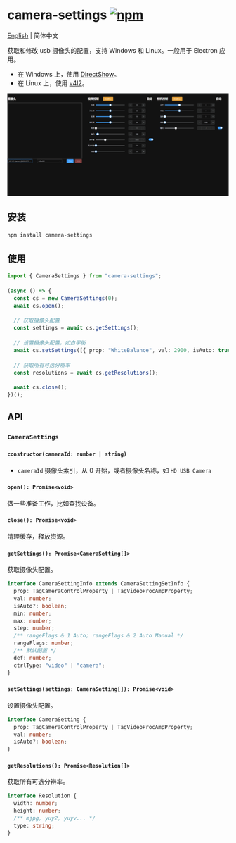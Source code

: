 # camera-settings [![npm](https://img.shields.io/npm/v/camera-settings.svg)](https://npmjs.com/package/camera-settings)

[English](./README.md) | 简体中文

获取和修改 usb 摄像头的配置，支持 Windows 和 Linux。一般用于 Electron 应用。

- 在 Windows 上，使用 [DirectShow](https://docs.microsoft.com/en-us/windows/win32/directshow/directshow)。
- 在 Linux 上，使用 [v4l2](https://www.kernel.org/doc/html/v4.9/media/uapi/v4l/v4l2.html)。

![](./demo.png)

## 安装

```bash
npm install camera-settings
```

## 使用

```ts
import { CameraSettings } from "camera-settings";

(async () => {
  const cs = new CameraSettings(0);
  await cs.open();

  // 获取摄像头配置
  const settings = await cs.getSettings();

  // 设置摄像头配置，如白平衡
  await cs.setSettings([{ prop: "WhiteBalance", val: 2900, isAuto: true }]);

  // 获取所有可选分辨率
  const resolutions = await cs.getResolutions();

  await cs.close();
})();
```

## API

### `CameraSettings`

#### `constructor(cameraId: number | string)`

- `cameraId` 摄像头索引，从 0 开始，或者摄像头名称，如 `HD USB Camera`

#### `open(): Promise<void>`

做一些准备工作，比如查找设备。

#### `close(): Promise<void>`

清理缓存，释放资源。

#### `getSettings(): Promise<CameraSetting[]>`

获取摄像头配置。

```ts
interface CameraSettingInfo extends CameraSettingSetInfo {
  prop: TagCameraControlProperty | TagVideoProcAmpProperty;
  val: number;
  isAuto?: boolean;
  min: number;
  max: number;
  step: number;
  /** rangeFlags & 1 Auto; rangeFlags & 2 Auto Manual */
  rangeFlags: number;
  /** 默认配置 */
  def: number;
  ctrlType: "video" | "camera";
}
```

#### `setSettings(settings: CameraSetting[]): Promise<void>`

设置摄像头配置。

```ts
interface CameraSetting {
  prop: TagCameraControlProperty | TagVideoProcAmpProperty;
  val: number;
  isAuto?: boolean;
}
```

#### `getResolutions(): Promise<Resolution[]>`

获取所有可选分辨率。

```ts
interface Resolution {
  width: number;
  height: number;
  /** mjpg, yuy2, yuyv... */
  type: string;
}
```
